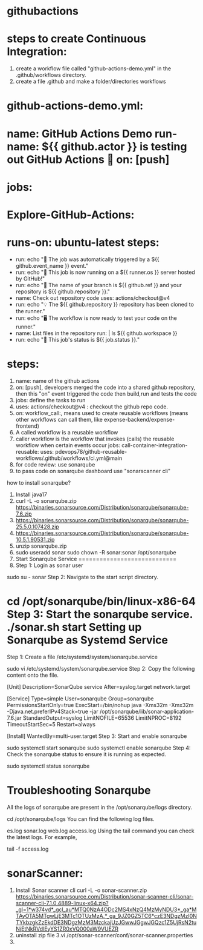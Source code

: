 # githubactions

steps to create Continuous Integration:
=======================================
1. create a workflow file called "github-actions-demo.yml" in the .github/workflows directory.
2. create a file .github and make a folder/directories workflows

github-actions-demo.yml:
========================
name: GitHub Actions Demo
run-name: ${{ github.actor }} is testing out GitHub Actions 🚀
on: [push]
===
jobs:
======
Explore-GitHub-Actions:
=======================
runs-on: ubuntu-latest
steps:
======
- run: echo "🎉 The job was automatically triggered by a ${{ github.event_name }} event."
- run: echo "🐧 This job is now running on a ${{ runner.os }} server hosted by GitHub!"
- run: echo "🔎 The name of your branch is ${{ github.ref }} and your repository is ${{ github.repository }}."
- name: Check out repository code
uses: actions/checkout@v4
- run: echo "💡 The ${{ github.repository }} repository has been cloned to the runner."
- run: echo "🖥️ The workflow is now ready to test your code on the runner."
- name: List files in the repository
run: |
ls ${{ github.workspace }}
- run: echo "🍏 This job's status is ${{ job.status }}."



steps:
======
1. name: name of the github actions
2. on: [push], developers merged the code into a  shared github repository, then this "on" event triggered the code then build,run and tests the code
3. jobs: define the tasks to run
4. uses: actions/checkout@v4 : checkout the github repo code.
5. on:
   workflow_call:, means used to create reusable workflows (means other workflows can call them, like expense-backend/expense-frontend)
6. A called workflow is a reusable workflow
7. caller workflow is the workflow that invokes (calls) the reusable workflow when certain events occur
   jobs:
   call-container-integration-reusable:
   uses: pdevops78/github-reusable-workflows/.github/workflows/ci.yml@main
8. for code review: use sonarqube
9. to pass code on sonarqube dashboard use "sonarscanner cli"

how to install sonarqube?
1. Install java17
2. curl -L -o sonarqube.zip https://binaries.sonarsource.com/Distribution/sonarqube/sonarqube-7.6.zip
3. https://binaries.sonarsource.com/Distribution/sonarqube/sonarqube-25.5.0.107428.zip
4. https://binaries.sonarsource.com/Distribution/sonarqube/sonarqube-10.5.1.90531.zip
5. unzip sonarqube.zip
6. sudo useradd sonar
   sudo chown -R sonar:sonar /opt/sonarqube
7. Start Sonarqube Service
============================
8. Step 1: Login as sonar user

sudo su - sonar
Step 2: Navigate to the start script directory.

cd /opt/sonarqube/bin/linux-x86-64
Step 3: Start the sonarqube service.
./sonar.sh start
Setting up Sonarqube as Systemd Service
=======================================
Step 1: Create a file /etc/systemd/system/sonarqube.service

sudo vi /etc/systemd/system/sonarqube.service
Step 2: Copy the following content onto the file.

[Unit]
Description=SonarQube service
After=syslog.target network.target

[Service]
Type=simple
User=sonarqube
Group=sonarqube
PermissionsStartOnly=true
ExecStart=/bin/nohup java -Xms32m -Xmx32m -Djava.net.preferIPv4Stack=true -jar /opt/sonarqube/lib/sonar-application-7.6.jar
StandardOutput=syslog
LimitNOFILE=65536
LimitNPROC=8192
TimeoutStartSec=5
Restart=always

[Install]
WantedBy=multi-user.target
Step 3: Start and enable sonarqube

sudo systemctl start sonarqube
sudo systemctl enable sonarqube
Step 4: Check the sonarqube status to ensure it is running as expected.

sudo systemctl status  sonarqube


Troubleshooting Sonarqube
=========================
All the logs of sonarqube are present in the /opt/sonarqube/logs directory.

cd /opt/sonarqube/logs
You can find the following log files.

es.log
sonar.log
web.log
access.log
Using the tail command you can check the latest logs. For example,

tail -f access.log

sonarScanner:
==============
1. Install Sonar scanner cli
   curl -L -o sonar-scanner.zip https://binaries.sonarsource.com/Distribution/sonar-scanner-cli/sonar-scanner-cli-7.1.0.4889-linux-x64.zip?_gl=1*w374vd*_gcl_au*MTQ0NzA4ODc2MS4xNzQ4MzMyNDU3*_ga*MTAyOTA5MTgwLjE3MTc1OTUzMzA.*_ga_9JZ0GZ5TC6*czE3NDgzMzI0NTYkbzgkZzEkdDE3NDgzMzM3MzckajUzJGwwJGgwJGQzc1Z5UjRsN2tuNjEtNkRVdlEyYS1ZR0xVQ000aW9VUEZR
2. uninstall zip file
3.vi /opt/sonar-scanner/conf/sonar-scanner.properties
3. 
